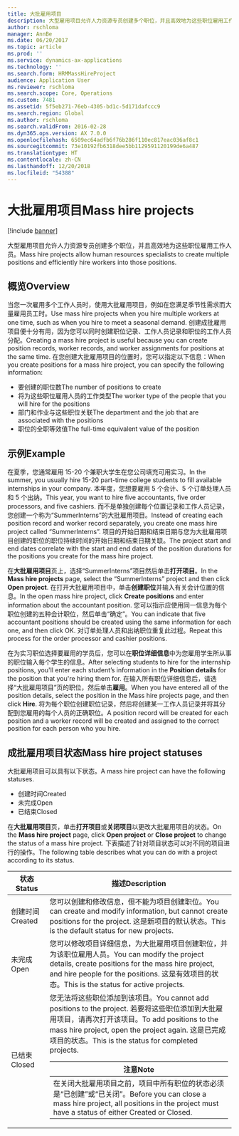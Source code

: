 ```yaml
---
title: 大批雇用项目
description: 大型雇用项目允许人力资源专员创建多个职位，并且高效地为这些职位雇用工作人员。
author: rschloma
manager: AnnBe
ms.date: 06/20/2017
ms.topic: article
ms.prod: ''
ms.service: dynamics-ax-applications
ms.technology: ''
ms.search.form: HRMMassHireProject
audience: Application User
ms.reviewer: rschloma
ms.search.scope: Core, Operations
ms.custom: 7481
ms.assetid: 5f5eb271-76eb-4305-bd1c-5d171dafccc9
ms.search.region: Global
ms.author: rschloma
ms.search.validFrom: 2016-02-28
ms.dyn365.ops.version: AX 7.0.0
ms.openlocfilehash: 6509ec64adfb6f76b286f110ec817eac036af8c1
ms.sourcegitcommit: 73e10192fb6318dee5bb1129591120199de6a487
ms.translationtype: HT
ms.contentlocale: zh-CN
ms.lasthandoff: 12/20/2018
ms.locfileid: "54388"
---
```

# <a name="mass-hire-projects"></a><span data-ttu-id="19eba-103">大批雇用项目</span><span class="sxs-lookup"><span data-stu-id="19eba-103">Mass hire projects</span></span>

[!include [banner](../includes/banner.md)]

<span data-ttu-id="19eba-104">大型雇用项目允许人力资源专员创建多个职位，并且高效地为这些职位雇用工作人员。</span><span class="sxs-lookup"><span data-stu-id="19eba-104">Mass hire projects allow human resources specialists to create multiple positions and efficiently hire workers into those positions.</span></span>

<a name="overview"></a><span data-ttu-id="19eba-105">概览</span><span class="sxs-lookup"><span data-stu-id="19eba-105">Overview</span></span>
--------

<span data-ttu-id="19eba-106">当您一次雇用多个工作人员时，使用大批雇用项目，例如在您满足季节性需求而大量雇用员工时。</span><span class="sxs-lookup"><span data-stu-id="19eba-106">Use mass hire projects when you hire multiple workers at one time, such as when you hire to meet a seasonal demand.</span></span> <span data-ttu-id="19eba-107">创建成批雇用项目便十分有用，因为您可以同时创建职位记录、工作人员记录和职位的工作人员分配。</span><span class="sxs-lookup"><span data-stu-id="19eba-107">Creating a mass hire project is useful because you can create position records, worker records, and worker assignments for positions at the same time.</span></span> <span data-ttu-id="19eba-108">在您创建大批雇用项目的位置时，您可以指定以下信息：</span><span class="sxs-lookup"><span data-stu-id="19eba-108">When you create positions for a mass hire project, you can specify the following information:</span></span>
-   <span data-ttu-id="19eba-109">要创建的职位数</span><span class="sxs-lookup"><span data-stu-id="19eba-109">The number of positions to create</span></span>
-   <span data-ttu-id="19eba-110">将为这些职位雇用人员的工作类型</span><span class="sxs-lookup"><span data-stu-id="19eba-110">The worker type of the people that you will hire for the positions</span></span>
-   <span data-ttu-id="19eba-111">部门和作业与这些职位关联</span><span class="sxs-lookup"><span data-stu-id="19eba-111">The department and the job that are associated with the positions</span></span>
-   <span data-ttu-id="19eba-112">职位的全职等效值</span><span class="sxs-lookup"><span data-stu-id="19eba-112">The full-time equivalent value of the position</span></span>

## <a name="example"></a><span data-ttu-id="19eba-113">示例</span><span class="sxs-lookup"><span data-stu-id="19eba-113">Example</span></span>
<span data-ttu-id="19eba-114">在夏季，您通常雇用 15-20 个兼职大学生在您公司填充可用实习。</span><span class="sxs-lookup"><span data-stu-id="19eba-114">In the summer, you usually hire 15-20 part-time college students to fill available internships in your company.</span></span> <span data-ttu-id="19eba-115">本年度，您想要雇用 5 个会计、5 个订单处理人员和 5 个出纳。</span><span class="sxs-lookup"><span data-stu-id="19eba-115">This year, you want to hire five accountants, five order processors, and five cashiers.</span></span> <span data-ttu-id="19eba-116">而不是单独创建每个位置记录和工作人员记录，您创建一个称为“SummerInterns”的大批雇用项目。</span><span class="sxs-lookup"><span data-stu-id="19eba-116">Instead of creating each position record and worker record separately, you create one mass hire project called “SummerInterns”.</span></span> <span data-ttu-id="19eba-117">项目的开始日期和结束日期与您为大批雇用项目创建的职位的职位持续时间的开始日期和结束日期关联。</span><span class="sxs-lookup"><span data-stu-id="19eba-117">The project start and end dates correlate with the start and end dates of the position durations for the positions you create for the mass hire project.</span></span> 

<span data-ttu-id="19eba-118">在**大批雇用项目**页上，选择“SummerInterns”项目然后单击**打开项目**。</span><span class="sxs-lookup"><span data-stu-id="19eba-118">In the **Mass hire projects** page, select the “SummerInterns” project and then click **Open project**.</span></span> <span data-ttu-id="19eba-119">在打开大批雇用项目中，单击**创建职位**并输入有关会计位置的信息。</span><span class="sxs-lookup"><span data-stu-id="19eba-119">In the open mass hire project, click **Create positions** and enter information about the accountant position.</span></span> <span data-ttu-id="19eba-120">您可以指示应使用同一信息为每个职位创建的五种会计职位，然后单击“确定”。</span><span class="sxs-lookup"><span data-stu-id="19eba-120">You can indicate that five accountant positions should be created using the same information for each one, and then click OK.</span></span> <span data-ttu-id="19eba-121">对订单处理人员和出纳职位重复此过程。</span><span class="sxs-lookup"><span data-stu-id="19eba-121">Repeat this process for the order processor and cashier positions.</span></span> 

<span data-ttu-id="19eba-122">在为实习职位选择要雇用的学员后，您可以在**职位详细信息**中为您雇用学生所从事的职位输入每个学生的信息。</span><span class="sxs-lookup"><span data-stu-id="19eba-122">After selecting students to hire for the internship positions, you'll enter each student’s information in the **Position details** for the position that you're hiring them for.</span></span> <span data-ttu-id="19eba-123">在输入所有职位详细信息后，请选择“大批雇用项目”页的职位，然后单击**雇用**。</span><span class="sxs-lookup"><span data-stu-id="19eba-123">When you have entered all of the position details, select the position in the Mass hire projects page, and then click **Hire**.</span></span> <span data-ttu-id="19eba-124">将为每个职位创建职位记录，然后将创建某一工作人员记录并将其分配到您雇用的每个人员的正确职位。</span><span class="sxs-lookup"><span data-stu-id="19eba-124">A position record will be created for each position and a worker record will be created and assigned to the correct position for each person who you hire.</span></span>

## <a name="mass-hire-project-statuses"></a><span data-ttu-id="19eba-125">成批雇用项目状态</span><span class="sxs-lookup"><span data-stu-id="19eba-125">Mass hire project statuses</span></span>
<span data-ttu-id="19eba-126">大批雇用项目可以具有以下状态。</span><span class="sxs-lookup"><span data-stu-id="19eba-126">A mass hire project can have the following statuses.</span></span>
-   <span data-ttu-id="19eba-127">创建时间</span><span class="sxs-lookup"><span data-stu-id="19eba-127">Created</span></span>
-   <span data-ttu-id="19eba-128">未完成</span><span class="sxs-lookup"><span data-stu-id="19eba-128">Open</span></span>
-   <span data-ttu-id="19eba-129">已结束</span><span class="sxs-lookup"><span data-stu-id="19eba-129">Closed</span></span>

<span data-ttu-id="19eba-130">在**大批雇用项目**页，单击**打开项目**或**关闭项目**以更改大批雇用项目的状态。</span><span class="sxs-lookup"><span data-stu-id="19eba-130">On the **Mass hire project** page, click **Open project** or **Close project** to change the status of a mass hire project.</span></span> <span data-ttu-id="19eba-131">下表描述了针对项目状态可以对不同的项目进行的操作。</span><span class="sxs-lookup"><span data-stu-id="19eba-131">The following table describes what you can do with a project according to its status.</span></span>

<table>
<thead>
<tr class="header">
<th><span data-ttu-id="19eba-132">状态</span><span class="sxs-lookup"><span data-stu-id="19eba-132">Status</span></span></th>
<th><span data-ttu-id="19eba-133">描述</span><span class="sxs-lookup"><span data-stu-id="19eba-133">Description</span></span></th>
</tr>
</thead>
<tbody>
<tr class="odd">
<td><span data-ttu-id="19eba-134">创建时间</span><span class="sxs-lookup"><span data-stu-id="19eba-134">Created</span></span></td>
<td><span data-ttu-id="19eba-135">您可以创建和修改信息，但不能为项目创建职位。</span><span class="sxs-lookup"><span data-stu-id="19eba-135">You can create and modify information, but cannot create positions for the project.</span></span> <span data-ttu-id="19eba-136">这是新项目的默认状态。</span><span class="sxs-lookup"><span data-stu-id="19eba-136">This is the default status for new projects.</span></span></td>
</tr>
<tr class="even">
<td><span data-ttu-id="19eba-137">未完成</span><span class="sxs-lookup"><span data-stu-id="19eba-137">Open</span></span></td>
<td><span data-ttu-id="19eba-138">您可以修改项目详细信息，为大批雇用项目创建职位，并为该职位雇用人员。</span><span class="sxs-lookup"><span data-stu-id="19eba-138">You can modify the project details, create positions for the mass hire project, and hire people for the positions.</span></span> <span data-ttu-id="19eba-139">这是有效项目的状态。</span><span class="sxs-lookup"><span data-stu-id="19eba-139">This is the status for active projects.</span></span></td>
</tr>
<tr class="odd">
<td><span data-ttu-id="19eba-140">已结束</span><span class="sxs-lookup"><span data-stu-id="19eba-140">Closed</span></span></td>
<td><span data-ttu-id="19eba-141">您无法将这些职位添加到该项目。</span><span class="sxs-lookup"><span data-stu-id="19eba-141">You cannot add positions to the project.</span></span> <span data-ttu-id="19eba-142">若要将这些职位添加到大批雇用项目，请再次打开该项目。</span><span class="sxs-lookup"><span data-stu-id="19eba-142">To add positions to the mass hire project, open the project again.</span></span> <span data-ttu-id="19eba-143">这是已完成项目的状态。</span><span class="sxs-lookup"><span data-stu-id="19eba-143">This is the status for completed projects.</span></span>
<div class="alert">
<table>
<thead>
<tr class="header">
<th><span data-ttu-id="19eba-144"><strong>注意</strong></span><span class="sxs-lookup"><span data-stu-id="19eba-144"><strong>Note</strong></span></span></th>
</tr>
</thead>
<tbody>
<tr class="odd">
<td><span data-ttu-id="19eba-145">在关闭大批雇用项目之前，项目中所有职位的状态必须是“已创建”或“已关闭”。</span><span class="sxs-lookup"><span data-stu-id="19eba-145">Before you can close a mass hire project, all positions in the project must have a status of either Created or Closed.</span></span></td>
</tr>
</tbody>
</table>
</div></td>
</tr>
</tbody>
</table>







